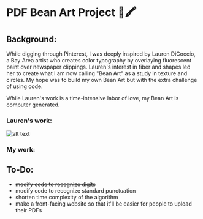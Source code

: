# PDF Bean Art Project 🫘🖍

## Background:
While digging through Pinterest, I was deeply inspired by Lauren DiCoccio, a Bay Area artist who creates color typography by overlaying fluorescent paint over newspaper clippings. Lauren's interest in fiber and shapes led her to create what I am now calling "Bean Art" as a study in texture and circles. My hope was to build my own Bean Art but with the extra challenge of using code. 

While Lauren's work is a time-intensive labor of love, my Bean Art is computer generated. 

### Lauren's work: 
![alt text](https://i.pinimg.com/564x/f5/41/33/f541334da9d879b8159f4a3841d31d71.jpg)

### My work:

## To-Do:
- ~~modify code to recognize digits~~
- modify code to recognize standard punctuation
- shorten time complexity of the algorithm
- make a front-facing website so that it'll be easier for people to upload their PDFs
